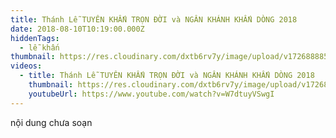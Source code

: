 ```yaml
---
title: Thánh Lễ TUYÊN KHẤN TRỌN ĐỜI và NGÂN KHÁNH KHẤN DÒNG 2018
date: 2018-08-10T10:19:00.000Z
hiddenTags:
  - lễ khấn
thumbnail: https://res.cloudinary.com/dxtb6rv7y/image/upload/v1726888851/khan_tron_2018_akpqwe.jpg
videos:
  - title: Thánh Lễ TUYÊN KHẤN TRỌN ĐỜI và NGÂN KHÁNH KHẤN DÒNG 2018
    thumbnail: https://res.cloudinary.com/dxtb6rv7y/image/upload/v1726888851/khan_tron_2018_akpqwe.jpg
    youtubeUrl: https://www.youtube.com/watch?v=W7dtuyVSwgI
---
```

nội dung chưa soạn

